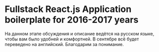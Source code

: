 # Fullstack React.js Application boilerplate for 2016-2017 years

На данном этапе обсуждения и описание ведётся на русском языке, чтобы вам было удобней и комфортней. В сентябре всё будет переведено на английский. Благодарим за понимание.


